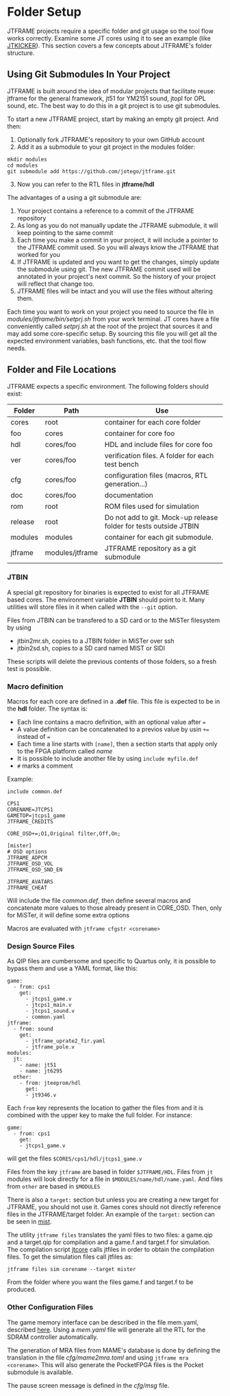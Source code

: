 # Folder Setup

JTFRAME projects require a specific folder and git usage so the tool flow works correctly. Examine some JT cores using it to see an example (like [JTKICKER](https://github.com/jotego/jtkicker)). This section covers a few concepts about JTFRAME's folder structure.

## Using Git Submodules In Your Project

JTFRAME is built around the idea of modular projects that facilitate reuse: jtframe for the general framework, jt51 for YM2151 sound, jtopl for OPL sound, etc. The best way to do this in a git project is to use git submodules.

To start a new JTFRAME project, start by making an empty git project. And then:

1. Optionally fork JTFRAME's repository to your own GitHub account
2. Add it as a submodule to your git project in the modules folder:
```
mkdir modules
cd modules
git submodule add https://github.com/jotego/jtframe.git
```
3. Now you can refer to the RTL files in **jtframe/hdl**

The advantages of a using a git submodule are:

1. Your project contains a reference to a commit of the JTFRAME repository
2. As long as you do not manually update the JTFRAME submodule, it will keep pointing to the same commit
3. Each time you make a commit in your project, it will include a pointer to the JTFRAME commit used. So you will always know the JTFRAME that worked for you
4. If JTFRAME is updated and you want to get the changes, simply update the submodule using git. The new JTFRAME commit used will be annotated in your project's next commit. So the history of your project will reflect that change too.
5. JTFRAME files will be intact and you will use the files without altering them.

Each time you want to work on your project you need to source the file in *modules/jtframe/bin/setprj.sh* from your work terminal. JT cores have a file conveniently called *setprj.sh* at the root of the project that sources it and may add some core-specific setup. By sourcing this file you will get all the expected environment variables, bash functions, etc. that the tool flow needs.

## Folder and File Locations

JTFRAME expects a specific environment. The following folders should exist:

Folder   | Path            | Use
---------|-----------------|-----
cores    | root            | container for each core folder
foo      | cores           | container for core foo
hdl      | cores/foo       | HDL and include files for core foo
ver      | cores/foo       | verification files. A folder for each test bench
cfg      | cores/foo       | configuration files (macros, RTL generation...)
doc      | cores/foo       | documentation
rom      | root            | ROM files used for simulation
release  | root            | Do not add to git. Mock-up release folder for tests outside JTBIN
modules  | modules         | container for each git submodule.
jtframe  | modules/jtframe | JTFRAME repository as a git submodule

### JTBIN

A special git repository for binaries is expected to exist for all JTFRAME based cores. The environment variable **JTBIN** should point to it. Many utilities will store files in it when called with the `--git` option.

Files from JTBIN can be transfered to a SD card or to the MiSTer filesystem by using

- jtbin2mr.sh, copies to a JTBIN folder in MiSTer over ssh
- jtbin2sd.sh, copies to a SD card named MIST or SIDI

These scripts will delete the previous contents of those folders, so a fresh test is possible.

### Macro definition

Macros for each core are defined in a **.def** file. This file is expected to be in the **hdl** folder. The syntax is:

* Each line contains a macro definition, with an optional value after `=`
* A value definition can be concatenated to a previos value by usin `+=` instead of `=`
* Each time a line starts with `[name]`, then a section starts that apply only to the FPGA platform called *name*
* It is possible to include another file by using `include myfile.def`
* `#` marks a comment

Example:

```
include common.def

CPS1
CORENAME=JTCPS1
GAMETOP=jtcps1_game
JTFRAME_CREDITS

CORE_OSD+=;O1,Original filter,Off,On;

[mister]
# OSD options
JTFRAME_ADPCM
JTFRAME_OSD_VOL
JTFRAME_OSD_SND_EN

JTFRAME_AVATARS
JTFRAME_CHEAT
```

Will include the file *common.def*, then define several macros and concatenate more values to those already present in CORE_OSD. Then, only for MiSTer, it will define some extra options

Macros are evaluated with `jtframe cfgstr <corename>`

### Design Source Files

As QIP files are cumbersome and specific to Quartus only, it is possible to bypass them and use a YAML format, like this:

```
game:
  - from: cps1
    get:
      - jtcps1_game.v
      - jtcps1_main.v
      - jtcps1_sound.v
      - common.yaml
jtframe:
  - from: sound
    get:
      - jtframe_uprate2_fir.yaml
      - jtframe_pole.v
modules:
  jt:
    - name: jt51
    - name: jt6295
  other:
    - from: jteeprom/hdl
      get:
      - jt9346.v
```

Each `from` key represents the location to gather the files from and it is combined with the upper key to make the full folder. For instance:

```
game:
  - from: cps1
    get:
    - jtcps1_game.v
```

will get the files `$CORES/cps1/hdl/jtcps1_game.v`

Files from the key `jtframe` are based in folder `$JTFRAME/HDL`. Files from `jt` modules will look directly for a file in `$MODULES/name/hdl/name.yaml`. And files from `other` are based in `$MODULES`

There is also a `target:` section but unless you are creating a new target for JTFRAME, you should not use it. Games cores should not directly reference files in the JTFRAME/target folder. An example of the `target:` section can be seen in [mist](../target/mist/common.yaml).

The utility `jtframe files` translates the yaml files to two files: a game.qip and a target.qip for compilation and a game.f and target.f for simulation. The compilation script [jtcore](../bin/jtcore) calls jtfiles in order to obtain the compilation files.
To get the simulation files call jtfiles as:

`jtframe files sim corename --target mister`

From the folder where you want the files game.f and target.f to be produced.

### Other Configuration Files

The game memory interface can be described in the file mem.yaml, described [here](sdram.md). Using a *mem.yaml* file will generate all the RTL for the SDRAM controller automatically.

The generation of MRA files from MAME's database is done by defining the translation in the file *cfg/mame2mra.toml* and using `jtframe mra <corename>`. This will also generate the PocketFPGA files is the Pocket submodule is available.

The pause screen message is defined in the *cfg/msg* file.
